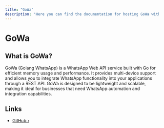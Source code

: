 ```yaml
---
title: "GoWa"
description: "Here you can find the documentation for hosting GoWa with Coolify."
---
```


# GoWa

<ZoomableImage src="/docs/images/services/gowa.svg" />

## What is GoWa?

GoWa (Golang WhatsApp) is a WhatsApp Web API service built with Go for efficient memory usage and performance. It provides multi-device support and allows you to integrate WhatsApp functionality into your applications through a REST API. GoWa is designed to be lightweight and scalable, making it ideal for businesses that need WhatsApp automation and integration capabilities.

## Links

- [GitHub ›](https://github.com/aldinokemal/go-whatsapp-web-multidevice?utm_source=coolify.io)